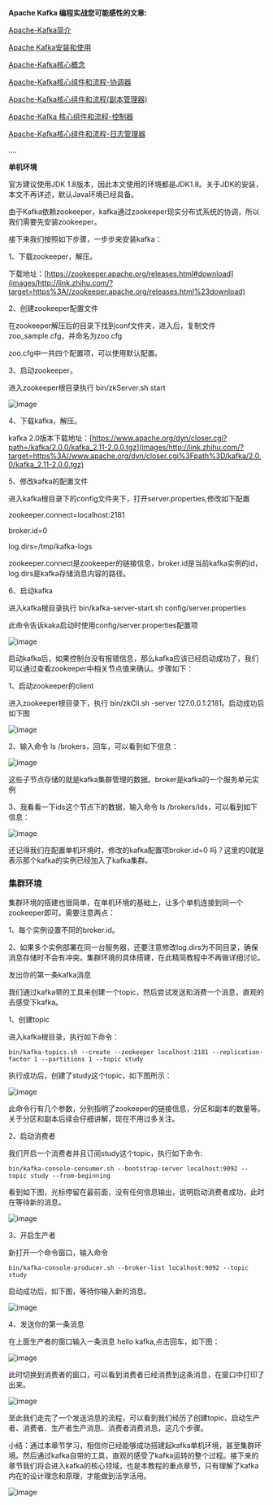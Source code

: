 **Apache Kafka 编程实战您可能感性的文章:**

[Apache-Kafka简介](images/http://link.zhihu.com/?target=http%3A//mp.weixin.qq.com/s%3F__biz%3DMzU3MzgwNTU2Mg%3D%3D%26mid%3D100000482%26idx%3D1%26sn%3D22b13749ed0352cd286eac7697f39f23%26chksm%3D7d3d44774a4acd6189d082976e90087a9a955e6ca12b21193395536643a302ac4c13c88fe212%23rd)

[Apache Kafka安装和使用](images/http://link.zhihu.com/?target=http%3A//mp.weixin.qq.com/s%3F__biz%3DMzU3MzgwNTU2Mg%3D%3D%26mid%3D100000470%26idx%3D1%26sn%3D41ee111a073c51af4f9e87c2cdc4d584%26chksm%3D7d3d44434a4acd55b67414765a7b79152d7ef430ba00bec8af6cdddd8e8cf161777ee4a15841%23rd)


[Apache-Kafka核心概念](images/http://link.zhihu.com/?target=http%3A//mp.weixin.qq.com/s%3F__biz%3DMzU3MzgwNTU2Mg%3D%3D%26mid%3D100000472%26idx%3D1%26sn%3D99353b901d1174c3edd4a9ebbe394975%26chksm%3D7d3d444d4a4acd5bf0017210f55ec394abda01d163674d540988ca94863a51411be951711553%23rd)

[Apache-Kafka核心组件和流程-协调器](images/http://link.zhihu.com/?target=http%3A//mp.weixin.qq.com/s%3F__biz%3DMzU3MzgwNTU2Mg%3D%3D%26mid%3D100000476%26idx%3D1%26sn%3D34b2127b1a09664087e3b2079844c2db%26chksm%3D7d3d44494a4acd5f3bc70d914ae2842409282780d19d57043d168895e55f160b3be7835e2446%23rd)

[Apache-Kafka核心组件和流程(副本管理器)](images/http://link.zhihu.com/?target=http%3A//mp.weixin.qq.com/s%3F__biz%3DMzU3MzgwNTU2Mg%3D%3D%26mid%3D100000480%26idx%3D1%26sn%3D054cdf620eb82c4ecfaccd226d49d0e0%26chksm%3D7d3d44754a4acd638ca37afcfdaad802bb3dec01758b18cdf2c607ec494526832ee58ff43451%23rd)

[Apache-Kafka 核心组件和流程-控制器](images/http://link.zhihu.com/?target=http%3A//mp.weixin.qq.com/s%3F__biz%3DMzU3MzgwNTU2Mg%3D%3D%26mid%3D100000474%26idx%3D1%26sn%3Dc9b9d8fbb942f5299eb1d23a9363c0a4%26chksm%3D7d3d444f4a4acd597607e33ee59aad92db50084a5ab7edb84449df6f2f3ecc504e97f05977bb%23rd)

[Apache-Kafka核心组件和流程-日志管理器](images/http://link.zhihu.com/?target=http%3A//mp.weixin.qq.com/s%3F__biz%3DMzU3MzgwNTU2Mg%3D%3D%26mid%3D100000478%26idx%3D1%26sn%3Deeb3310214d7fa24ca86c4afad421baa%26chksm%3D7d3d444b4a4acd5d1987dc78f89d40a20833cec682b30b9f1a0735a26681f681a38853a6ff63%23rd)

....

**单机环境**

官方建议使用JDK 1.8版本，因此本文使用的环境都是JDK1.8。关于JDK的安装，本文不再详述，默认Java环境已经具备。

由于Kafka依赖zookeeper，kafka通过zookeeper现实分布式系统的协调，所以我们需要先安装zookeeper。

接下来我们按照如下步骤，一步步来安装kafka：

1、下载zookeeper，解压。

下载地址：[https://zookeeper.apache.org/releases.html#download](images/http://link.zhihu.com/?target=https%3A//zookeeper.apache.org/releases.html%23download)

2、创建zookeeper配置文件

在zookeeper解压后的目录下找到conf文件夹，进入后，复制文件zoo_sample.cfg，并命名为zoo.cfg

zoo.cfg中一共四个配置项，可以使用默认配置。

3、启动zookeeper。

进入zookeeper根目录执行 bin/zkServer.sh start


![image](images/http://upload-images.jianshu.io/upload_images/16241060-45642ac6542526af.jpg?imageMogr2/auto-orient/strip%7CimageView2/2/w/1240)

4、下载kafka，解压。

kafka 2.0版本下载地址：[https://www.apache.org/dyn/closer.cgi?path=/kafka/2.0.0/kafka_2.11-2.0.0.tgz](images/http://link.zhihu.com/?target=https%3A//www.apache.org/dyn/closer.cgi%3Fpath%3D/kafka/2.0.0/kafka_2.11-2.0.0.tgz)

5、修改kafka的配置文件

进入kafka根目录下的config文件夹下，打开server.properties,修改如下配置

zookeeper.connect=localhost:2181

broker.id=0

log.dirs=/tmp/kafka-logs

zookeeper.connect是zookeeper的链接信息，broker.id是当前kafka实例的id，log.dirs是kafka存储消息内容的路径。

6、启动kafka

进入kafka根目录执行 bin/kafka-server-start.sh config/server.properties

此命令告诉kaka启动时使用config/server.properties配置项


![image](images/http://upload-images.jianshu.io/upload_images/16241060-7daff2291823ea47.jpg?imageMogr2/auto-orient/strip%7CimageView2/2/w/1240)

启动kafka后，如果控制台没有报错信息，那么kafka应该已经启动成功了，我们可以通过查看zookeeper中相关节点值来确认。步骤如下：

1、启动zookeeper的client

进入zookeeper根目录下，执行 bin/zkCli.sh -server 127.0.0.1:2181。启动成功后如下图


![image](images/http://upload-images.jianshu.io/upload_images/16241060-e93e674f8687f166.jpg?imageMogr2/auto-orient/strip%7CimageView2/2/w/1240)

2、输入命令 ls /brokers，回车，可以看到如下信息：


![image](images/http://upload-images.jianshu.io/upload_images/16241060-332ed3a117128b6a.jpg?imageMogr2/auto-orient/strip%7CimageView2/2/w/1240)

这些子节点存储的就是kafka集群管理的数据。broker是kafka的一个服务单元实例

3、我看看一下ids这个节点下的数据，输入命令 ls /brokers/ids，可以看到如下信息：


![image](images/http://upload-images.jianshu.io/upload_images/16241060-d562b8ccbc167ca9.jpg?imageMogr2/auto-orient/strip%7CimageView2/2/w/1240)

还记得我们在配置单机环境时，修改的kafka配置项broker.id=0 吗？这里的0就是表示那个kafka的实例已经加入了kafka集群。

### **集群环境**

集群环境的搭建也很简单，在单机环境的基础上，让多个单机连接到同一个zookeeper即可。需要注意两点：

1、每个实例设置不同的broker.id。

2、如果多个实例部署在同一台服务器，还要注意修改log.dirs为不同目录，确保消息存储时不会有冲突。集群环境的具体搭建，在此精简教程中不再做详细讨论。

发出你的第一条kafka消息

我们通过kafka带的工具来创建一个topic，然后尝试发送和消费一个消息，直观的去感受下kafka。

1、创建topic

进入kafka根目录，执行如下命令：

```
bin/kafka-topics.sh --create --zookeeper localhost:2181 --replication-factor 1 --partitions 1 --topic study

```

执行成功后，创建了study这个topic，如下图所示：


![image](images/http://upload-images.jianshu.io/upload_images/16241060-1ee1e88312b5607e.jpg?imageMogr2/auto-orient/strip%7CimageView2/2/w/1240)

此命令行有几个参数，分别指明了zookeeper的链接信息，分区和副本的数量等。关于分区和副本后续会仔细讲解，现在不用过多关注。

2、启动消费者

我们开启一个消费者并且订阅study这个topic，执行如下命令:

```
bin/kafka-console-consumer.sh --bootstrap-server localhost:9092 --topic study --from-beginning

```

看到如下图，光标停留在最前面，没有任何信息输出，说明启动消费者成功，此时在等待新的消息。


![image](images/http://upload-images.jianshu.io/upload_images/16241060-4c9ec1250f2a7d52.jpg?imageMogr2/auto-orient/strip%7CimageView2/2/w/1240)

3、开启生产者

新打开一个命令窗口，输入命令

```
bin/kafka-console-producer.sh --broker-list localhost:9092 --topic study

```

启动成功后，如下图，等待你输入新的消息。


![image](images/http://upload-images.jianshu.io/upload_images/16241060-1dc35a39b6a6c1a6.jpg?imageMogr2/auto-orient/strip%7CimageView2/2/w/1240)

4、发送你的第一条消息

在上面生产者的窗口输入一条消息 hello kafka,点击回车，如下图：


![image](images/http://upload-images.jianshu.io/upload_images/16241060-aa03f34cc9fdc77d.jpg?imageMogr2/auto-orient/strip%7CimageView2/2/w/1240)

此时切换到消费者的窗口，可以看到消费者已经消费到这条消息，在窗口中打印了出来。


![image](images/http://upload-images.jianshu.io/upload_images/16241060-148e5147382d1712.jpg?imageMogr2/auto-orient/strip%7CimageView2/2/w/1240)

至此我们走完了一个发送消息的流程，可以看到我们经历了创建topic、启动生产者、消费者、生产者生产消息、消费者消费消息，这几个步骤。

小结：通过本章节学习，相信你已经能够成功搭建起kafka单机环境，甚至集群环境。然后通过kafka自带的工具，直观的感受了kafka运转的整个过程。接下来的章节我们将会进入kafka的核心领域，也是本教程的重点章节，只有理解了kafka内在的设计理念和原理，才能做到活学活用。


![image](images/http://upload-images.jianshu.io/upload_images/16241060-2349cea8df6b9d79.jpg?imageMogr2/auto-orient/strip%7CimageView2/2/w/1240)
